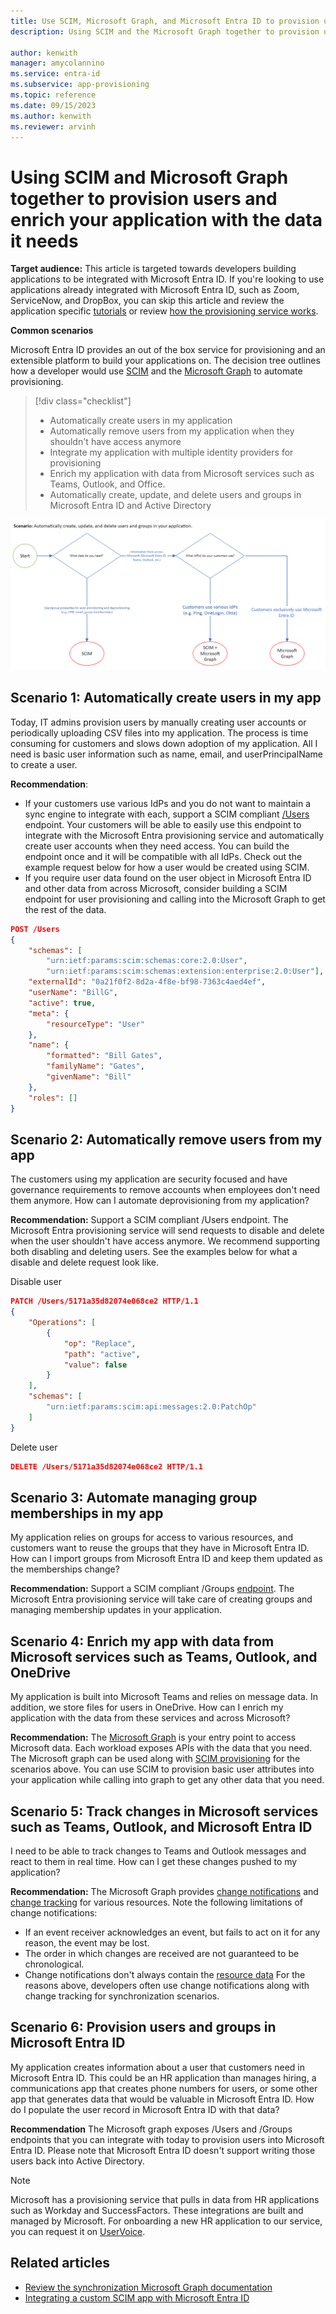 ```yaml
---
title: Use SCIM, Microsoft Graph, and Microsoft Entra ID to provision users and enrich apps with data
description: Using SCIM and the Microsoft Graph together to provision users and enrich your application with the data it needs in Microsoft Entra ID.

author: kenwith
manager: amycolannino
ms.service: entra-id
ms.subservice: app-provisioning
ms.topic: reference
ms.date: 09/15/2023
ms.author: kenwith
ms.reviewer: arvinh
---
```



# Using SCIM and Microsoft Graph together to provision users and enrich your application with the data it needs

**Target audience:** This article is targeted towards developers building applications to be integrated with Microsoft Entra ID. If you're looking to use applications already integrated with Microsoft Entra ID, such as Zoom, ServiceNow, and DropBox, you can skip this article and review the application specific [tutorials](~/identity/saas-apps/tutorial-list.md) or review [how the provisioning service works](./how-provisioning-works.md).

**Common scenarios**

Microsoft Entra ID provides an out of the box service for provisioning and an extensible platform to build your applications on. The decision tree outlines how a developer would use [SCIM](https://aka.ms/scimoverview) and the [Microsoft Graph](/graph/overview) to automate provisioning. 

> [!div class="checklist"]
> * Automatically create users in my application
> * Automatically remove users from my application when they shouldn't have access anymore
> * Integrate my application with multiple identity providers for provisioning
> * Enrich my application with data from Microsoft services such as Teams, Outlook, and Office.
> * Automatically create, update, and delete users and groups in Microsoft Entra ID and Active Directory

![SCIM Graph decision tree](./media/user-provisioning/scim-graph.png)

## Scenario 1: Automatically create users in my app
Today, IT admins provision users by manually creating user accounts or periodically uploading CSV files into my application. The process is time consuming for customers and slows down adoption of my application. All I need is basic user information such as name, email, and userPrincipalName to create a user. 

**Recommendation**: 
* If your customers use various IdPs and you do not want to maintain a sync engine to integrate with each, support a SCIM compliant [/Users](https://aka.ms/scimreferencecode) endpoint. Your customers will be able to easily use this endpoint to integrate with the Microsoft Entra provisioning service and automatically create user accounts when they need access. You can build the endpoint once and it will be compatible with all IdPs. Check out the example request below for how a user would be created using SCIM.
* If you require user data found on the user object in Microsoft Entra ID and other data from across Microsoft, consider building a SCIM endpoint for user provisioning and calling into the Microsoft Graph to get the rest of the data. 

```json
POST /Users
{
    "schemas": [
        "urn:ietf:params:scim:schemas:core:2.0:User",
        "urn:ietf:params:scim:schemas:extension:enterprise:2.0:User"],
    "externalId": "0a21f0f2-8d2a-4f8e-bf98-7363c4aed4ef",
    "userName": "BillG",
    "active": true,
    "meta": {
        "resourceType": "User"
    },
    "name": {
        "formatted": "Bill Gates",
        "familyName": "Gates",
        "givenName": "Bill"
    },
    "roles": []
}
```

## Scenario 2: Automatically remove users from my app
The customers using my application are security focused and have governance requirements to remove accounts when employees don't need them anymore. How can I automate deprovisioning from my application?

**Recommendation:** Support a SCIM compliant /Users endpoint. The Microsoft Entra provisioning service will send requests to disable and delete when the user shouldn't have access anymore. We recommend supporting both disabling and deleting users. See the examples below for what a disable and delete request look like. 

Disable user
```json
PATCH /Users/5171a35d82074e068ce2 HTTP/1.1
{
    "Operations": [
        {
            "op": "Replace",
            "path": "active",
            "value": false
        }
    ],
    "schemas": [
        "urn:ietf:params:scim:api:messages:2.0:PatchOp"
    ]
}
```
Delete user
```json
DELETE /Users/5171a35d82074e068ce2 HTTP/1.1
```

## Scenario 3: Automate managing group memberships in my app
My application relies on groups for access to various resources, and customers want to reuse the groups that they have in Microsoft Entra ID. How can I import groups from Microsoft Entra ID and keep them updated as the memberships change?  

**Recommendation:** Support a SCIM compliant /Groups [endpoint](https://aka.ms/scimreferencecode). The Microsoft Entra provisioning service will take care of creating groups and managing membership updates in your application. 

## Scenario 4: Enrich my app with data from Microsoft services such as Teams, Outlook, and OneDrive
My application is built into Microsoft Teams and relies on message data. In addition, we store files for users in OneDrive. How can I enrich my application with the data from these services and across Microsoft?

**Recommendation:** The [Microsoft Graph](/graph/) is your entry point to access Microsoft data. Each workload exposes APIs with the data that you need. The Microsoft graph can be used along with [SCIM provisioning](./use-scim-to-provision-users-and-groups.md) for the scenarios above. You can use SCIM to provision basic user attributes into your application while calling into graph to get any other data that you need. 

<a name='scenario-5-track-changes-in-microsoft-services-such-as-teams-outlook-and-azure-ad'></a>

## Scenario 5: Track changes in Microsoft services such as Teams, Outlook, and Microsoft Entra ID
I need to be able to track changes to Teams and Outlook messages and react to them in real time. How can I get these changes pushed to my application?

**Recommendation:** The Microsoft Graph provides [change notifications](/graph/webhooks) and [change tracking](/graph/delta-query-overview) for various resources. Note the following limitations of change notifications:
- If an event receiver acknowledges an event, but fails to act on it for any reason, the event may be lost.
- The order in which changes are received are not guaranteed to be chronological.
- Change notifications don't always contain the [resource data](/graph/webhooks-with-resource-data)
For the reasons above, developers often use change notifications along with change tracking for synchronization scenarios. 

<a name='scenario-6-provision-users-and-groups-in-azure-ad'></a>

## Scenario 6: Provision users and groups in Microsoft Entra ID
My application creates information about a user that customers need in Microsoft Entra ID. This could be an HR application than manages hiring, a communications app that creates phone numbers for users, or some other app that generates data that would be valuable in Microsoft Entra ID. How do I populate the user record in Microsoft Entra ID with that data? 

**Recommendation** The Microsoft graph exposes /Users and /Groups endpoints that you can integrate with today to provision users into Microsoft Entra ID. Please note that Microsoft Entra ID doesn't support writing those users back into Active Directory. 

> [!NOTE]
> Microsoft has a provisioning service that pulls in data from HR applications such as Workday and SuccessFactors. These integrations are built and managed by Microsoft. For onboarding a new HR application to our service, you can request it on [UserVoice](https://feedback.azure.com/d365community/forum/22920db1-ad25-ec11-b6e6-000d3a4f0789). 

## Related articles

- [Review the synchronization Microsoft Graph documentation](/graph/api/resources/synchronization-overview)
- [Integrating a custom SCIM app with Microsoft Entra ID](use-scim-to-provision-users-and-groups.md)
